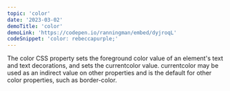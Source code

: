 ```yaml
---
topic: 'color'
date: '2023-03-02'
demoTitle: 'color'
demoLink: 'https://codepen.io/ranningman/embed/dyjroqL'
codeSnippet: 'color: rebeccapurple;'
---
```

The color CSS property sets the foreground color value of an element's text and text decorations, and sets the currentcolor value. currentcolor may be used as an indirect value on other properties and is the default for other color properties, such as border-color.